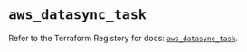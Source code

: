 # `aws_datasync_task`

Refer to the Terraform Registory for docs: [`aws_datasync_task`](https://www.terraform.io/docs/providers/aws/r/datasync_task).
